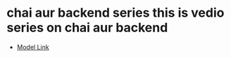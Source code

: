 # chai aur backend series this is vedio series on chai aur backend

- [Model Link](Https://app.eraser.io/workspace/YtPqZ1VogxGy1jzIDkzj)